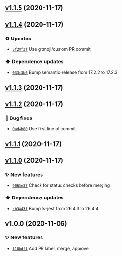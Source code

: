 ## [v1.1.5](https://github.com/koj-co/dependabot-pr-action/compare/v1.1.4...v1.1.5) (2020-11-17)

## [v1.1.4](https://github.com/koj-co/dependabot-pr-action/compare/v1.1.3...v1.1.4) (2020-11-17)

### ♻️ Updates

- [`5f28f3f`](https://github.com/koj-co/dependabot-pr-action/commit/5f28f3f)  Use gitmoji/custom PR commit

### ⬆️ Dependency updates

- [`033c3b6`](https://github.com/koj-co/dependabot-pr-action/commit/033c3b6)  Bump semantic-release from 17.2.2 to 17.2.3

## [v1.1.3](https://github.com/koj-co/dependabot-pr-action/compare/v1.1.2...v1.1.3) (2020-11-17)

## [v1.1.2](https://github.com/koj-co/dependabot-pr-action/compare/v1.1.1...v1.1.2) (2020-11-17)

### 🐛 Bug fixes

- [`0ad4b80`](https://github.com/koj-co/dependabot-pr-action/commit/0ad4b80)  Use first line of commit

## [v1.1.1](https://github.com/koj-co/dependabot-pr-action/compare/v1.1.0...v1.1.1) (2020-11-17)

## [v1.1.0](https://github.com/koj-co/dependabot-pr-action/compare/v1.0.0...v1.1.0) (2020-11-17)

### ✨ New features

- [`9065e37`](https://github.com/koj-co/dependabot-pr-action/commit/9065e37)  Check for status checks before merging

### ⬆️ Dependency updates

- [`cb3843f`](https://github.com/koj-co/dependabot-pr-action/commit/cb3843f)  Bump ts-jest from 26.4.3 to 26.4.4

## v1.0.0 (2020-11-06)

### ✨ New features

- [`f18bdff`](https://github.com/koj-co/dependabot-pr-action/commit/f18bdff)  Add PR label, merge, approve
